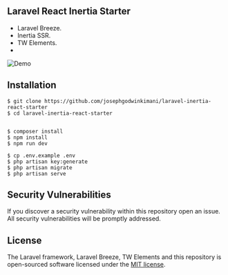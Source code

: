 ## Laravel React Inertia Starter

- Laravel Breeze.
- Inertia SSR.
- TW Elements.
- 

![Demo](.github/screenshot.png)

## Installation

```
$ git clone https://github.com/josephgodwinkimani/laravel-inertia-react-starter
$ cd laravel-inertia-react-starter


$ composer install
$ npm install
$ npm run dev

$ cp .env.example .env
$ php artisan key:generate
$ php artisan migrate
$ php artisan serve
```

## Security Vulnerabilities

If you discover a security vulnerability within this repository open an issue. All security vulnerabilities will be promptly addressed.

## License

The Laravel framework, Laravel Breeze, TW Elements and this repository is open-sourced software licensed under the [MIT license](https://opensource.org/licenses/MIT).